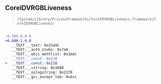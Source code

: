 ## CoreIDVRGBLiveness

> `/System/Library/PrivateFrameworks/CoreIDVRGBLiveness.framework/CoreIDVRGBLiveness`

```diff

-6.504.0.0.0
+6.600.1.0.0
   __TEXT.__text: 0x23a9c
   __TEXT.__auth_stubs: 0x7a0
   __TEXT.__objc_methlist: 0x1bdc
-  __TEXT.__const: 0x210
+  __TEXT.__const: 0x218
   __TEXT.__cstring: 0x1688
   __TEXT.__oslogstring: 0x21f8
   __TEXT.__gcc_except_tab: 0x6cc

```
